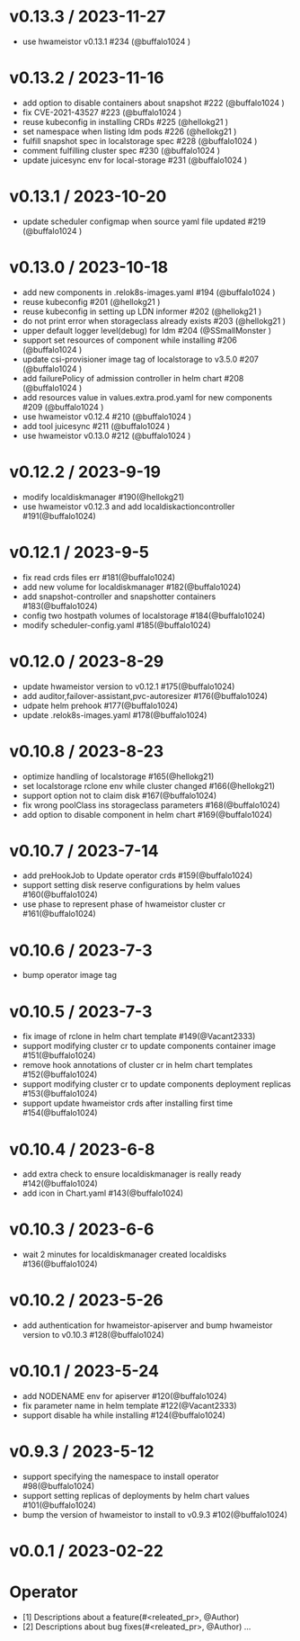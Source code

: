 v0.13.3 / 2023-11-27
========================

* use hwameistor v0.13.1 #234 (@buffalo1024 )

v0.13.2 / 2023-11-16
========================

* add option to disable containers about snapshot #222 (@buffalo1024 )
* fix CVE-2021-43527 #223 (@buffalo1024 )
* reuse kubeconfig in installing CRDs #225 (@hellokg21 )
* set namespace when listing ldm pods #226 (@hellokg21 )
* fulfill snapshot spec in localstorage spec #228 (@buffalo1024 )
* comment fulfilling cluster spec #230 (@buffalo1024 )
* update juicesync env for local-storage #231 (@buffalo1024 )

v0.13.1 / 2023-10-20
========================

* update scheduler configmap when source yaml file updated #219 (@buffalo1024 )

v0.13.0 / 2023-10-18
========================

* add new components in .relok8s-images.yaml #194 (@buffalo1024 )
* reuse kubeconfig #201 (@hellokg21 )
* reuse kubeconfig in setting up LDN informer #202 (@hellokg21 )
* do not print error when storageclass already exists #203 (@hellokg21 )
* upper default logger level(debug) for ldm #204 (@SSmallMonster )
* support set resources of component while installing #206 (@buffalo1024 )
* update csi-provisioner image tag of localstorage to v3.5.0 #207 (@buffalo1024 )
* add failurePolicy of admission controller in helm chart #208 (@buffalo1024 )
* add resources value in values.extra.prod.yaml for new components #209 (@buffalo1024 )
* use hwameistor v0.12.4 #210 (@buffalo1024 )
* add tool juicesync #211 (@buffalo1024 )
* use hwameistor v0.13.0 #212 (@buffalo1024 )

v0.12.2 / 2023-9-19
========================

* modify localdiskmanager #190(@hellokg21)
* use hwameistor v0.12.3 and add localdiskactioncontroller #191(@buffalo1024)

v0.12.1 / 2023-9-5
========================

* fix read crds files err #181(@buffalo1024)
* add new volume for localdiskmanager #182(@buffalo1024)
* add snapshot-controller and snapshotter containers #183(@buffalo1024)
* config two hostpath volumes of localstorage #184(@buffalo1024)
* modify scheduler-config.yaml #185(@buffalo1024)

v0.12.0 / 2023-8-29
========================

* update hwameistor version to v0.12.1 #175(@buffalo1024)
* add auditor,failover-assistant,pvc-autoresizer #176(@buffalo1024)
* udpate helm prehook #177(@buffalo1024)
* update .relok8s-images.yaml #178(@buffalo1024)

v0.10.8 / 2023-8-23
========================

* optimize handling of localstorage #165(@hellokg21)
* set localstorage rclone env while cluster changed #166(@hellokg21)
* support option not to claim disk #167(@buffalo1024)
* fix wrong poolClass ins storageclass parameters #168(@buffalo1024)
* add option to disable component in helm chart #169(@buffalo1024)

v0.10.7 / 2023-7-14
========================

* add preHookJob to Update operator crds #159(@buffalo1024)
* support setting disk reserve configurations by helm values #160(@buffalo1024)
* use phase to represent phase of hwameistor cluster cr #161(@buffalo1024)

v0.10.6 / 2023-7-3
========================

* bump operator image tag

v0.10.5 / 2023-7-3
========================

* fix image of rclone in helm chart template #149(@Vacant2333)
* support modifying cluster cr to update components container image #151(@buffalo1024)
* remove hook annotations of cluster cr in helm chart templates #152(@buffalo1024)
* support modifying cluster cr to update components deployment replicas #153(@buffalo1024)
* support update hwameistor crds after installing first time #154(@buffalo1024)

v0.10.4 / 2023-6-8
========================

* add extra check to ensure localdiskmanager is really ready #142(@buffalo1024)
* add icon in Chart.yaml #143(@buffalo1024)

v0.10.3 / 2023-6-6
========================

* wait 2 minutes for localdiskmanager created localdisks #136(@buffalo1024)

v0.10.2 / 2023-5-26
========================

*  add authentication for hwameistor-apiserver and bump hwameistor version to v0.10.3 #128(@buffalo1024)

v0.10.1 / 2023-5-24
========================

* add NODENAME env for apiserver #120(@buffalo1024)
* fix parameter name in helm template #122(@Vacant2333)
* support disable ha while installing #124(@buffalo1024)

v0.9.3 / 2023-5-12
========================

* support specifying the namespace to install operator #98(@buffalo1024)
* support setting replicas of deployments by helm chart values #101(@buffalo1024)
* bump the version of hwameistor to install to v0.9.3 #102(@buffalo1024)

v0.0.1 / 2023-02-22
========================

# Operator
* [1] Descriptions about a feature(#<releated_pr>, @Author)
* [2] Descriptions about bug fixes(#<releated_pr>, @Author)
...

